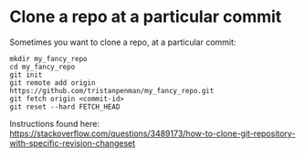 # Clone a repo at a particular commit

Sometimes you want to clone a repo, at a particular commit:

    mkdir my_fancy_repo
    cd my_fancy_repo
    git init
    git remote add origin https://github.com/tristanpenman/my_fancy_repo.git
    git fetch origin <commit-id>
    git reset --hard FETCH_HEAD

Instructions found here: https://stackoverflow.com/questions/3489173/how-to-clone-git-repository-with-specific-revision-changeset
